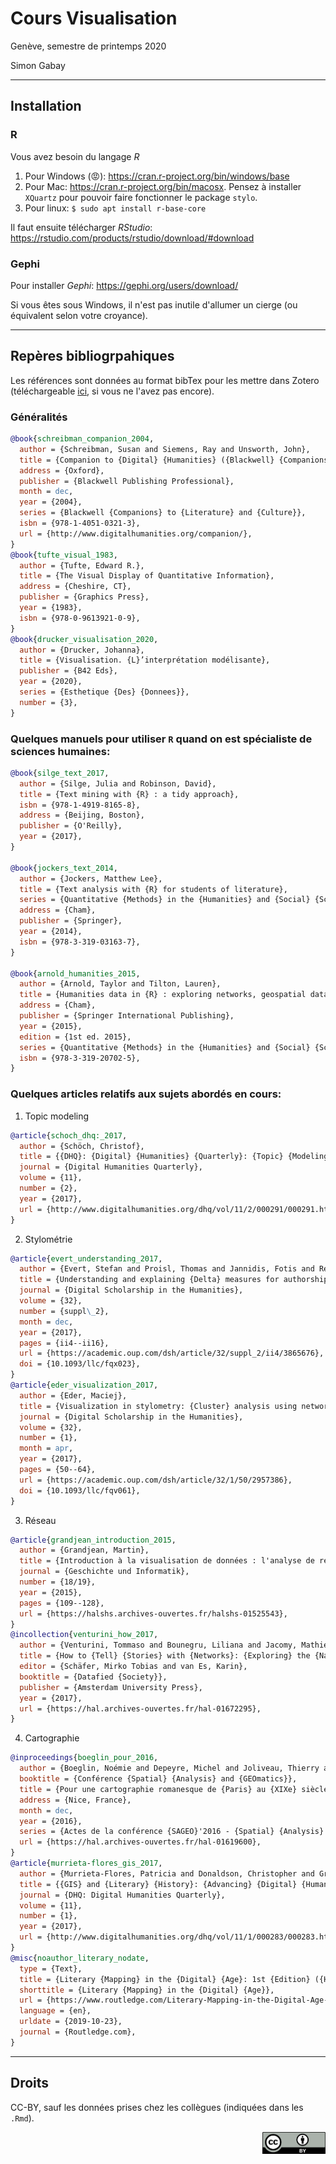 # Cours Visualisation

Genève, semestre de printemps  2020

Simon Gabay

---
## Installation

### R

Vous avez besoin du langage _R_
1. Pour Windows (😡): https://cran.r-project.org/bin/windows/base
2. Pour Mac: https://cran.r-project.org/bin/macosx. Pensez à installer `XQuartz` pour pouvoir faire fonctionner le package `stylo`.
3. Pour linux: `$ sudo apt install r-base-core`

Il faut ensuite télécharger _RStudio_: https://rstudio.com/products/rstudio/download/#download

### Gephi

Pour installer _Gephi_: https://gephi.org/users/download/

Si vous êtes sous Windows, il n'est pas inutile d'allumer un cierge (ou équivalent selon votre croyance).

---
## Repères bibliogrpahiques

Les références sont données au format bibTex pour les mettre dans Zotero (téléchargeable [ici](https://www.zotero.org), si vous ne l'avez pas encore).

### Généralités

```bibtex
@book{schreibman_companion_2004,
  author = {Schreibman, Susan and Siemens, Ray and Unsworth, John},
  title = {Companion to {Digital} {Humanities} ({Blackwell} {Companions} to {Literature} and {Culture})},
  address = {Oxford},
  publisher = {Blackwell Publishing Professional},
  month = dec,
  year = {2004},
  series = {Blackwell {Companions} to {Literature} and {Culture}},
  isbn = {978-1-4051-0321-3},
  url = {http://www.digitalhumanities.org/companion/},
}
@book{tufte_visual_1983,
  author = {Tufte, Edward R.},
  title = {The Visual Display of Quantitative Information},
  address = {Cheshire, CT},
  publisher = {Graphics Press},
  year = {1983},
  isbn = {978-0-9613921-0-9},
}
@book{drucker_visualisation_2020,
  author = {Drucker, Johanna},
  title = {Visualisation. {L}’interprétation modélisante},
  publisher = {B42 Eds},
  year = {2020},
  series = {Esthetique {Des} {Donnees}},
  number = {3},
}
```

### Quelques manuels pour utiliser `R` quand on est spécialiste de sciences humaines:

```bibtex
@book{silge_text_2017,
  author = {Silge, Julia and Robinson, David},
  title = {Text mining with {R} : a tidy approach},
  isbn = {978-1-4919-8165-8},
  address = {Beijing, Boston},
  publisher = {O'Reilly},
  year = {2017},
}

@book{jockers_text_2014,
  author = {Jockers, Matthew Lee},
  title = {Text analysis with {R} for students of literature},
  series = {Quantitative {Methods} in the {Humanities} and {Social} {Sciences}},
  address = {Cham},
  publisher = {Springer},
  year = {2014},
  isbn = {978-3-319-03163-7},
}

@book{arnold_humanities_2015,
  author = {Arnold, Taylor and Tilton, Lauren},
  title = {Humanities data in {R} : exploring networks, geospatial data, images, and text},
  address = {Cham},
  publisher = {Springer International Publishing},
  year = {2015},
  edition = {1st ed. 2015},
  series = {Quantitative {Methods} in the {Humanities} and {Social} {Sciences}},
  isbn = {978-3-319-20702-5},
}
```

### Quelques articles relatifs aux sujets abordés en cours:

1. Topic modeling

```bibtex
@article{schoch_dhq:_2017,
  author = {Schöch, Christof},
  title = {{DHQ}: {Digital} {Humanities} {Quarterly}: {Topic} {Modeling} {Genre}: {An} {Exploration} of {French} {Classical} and {Enlightenment} {Drama}},
  journal = {Digital Humanities Quarterly},
  volume = {11},
  number = {2},
  year = {2017},
  url = {http://www.digitalhumanities.org/dhq/vol/11/2/000291/000291.html},
}
```

2. Stylométrie

```bibtex
@article{evert_understanding_2017,
  author = {Evert, Stefan and Proisl, Thomas and Jannidis, Fotis and Reger, Isabella and Pielström, Steffen and Schöch, Christof and Vitt, Thorsten},
  title = {Understanding and explaining {Delta} measures for authorship attribution},
  journal = {Digital Scholarship in the Humanities},
  volume = {32},
  number = {suppl\_2},
  month = dec,
  year = {2017},
  pages = {ii4--ii16},
  url = {https://academic.oup.com/dsh/article/32/suppl_2/ii4/3865676},
  doi = {10.1093/llc/fqx023},
}
@article{eder_visualization_2017,
  author = {Eder, Maciej},
  title = {Visualization in stylometry: {Cluster} analysis using networks},
  journal = {Digital Scholarship in the Humanities},
  volume = {32},
  number = {1},
  month = apr,
  year = {2017},
  pages = {50--64},
  url = {https://academic.oup.com/dsh/article/32/1/50/2957386},
  doi = {10.1093/llc/fqv061},
}
```

3. Réseau

```bibtex
@article{grandjean_introduction_2015,
  author = {Grandjean, Martin},
  title = {Introduction à la visualisation de données : l'analyse de réseau en histoire},
  journal = {Geschichte und Informatik},
  number = {18/19},
  year = {2015},
  pages = {109--128},
  url = {https://halshs.archives-ouvertes.fr/halshs-01525543},
}
@incollection{venturini_how_2017,
  author = {Venturini, Tommaso and Bounegru, Liliana and Jacomy, Mathieu and Gray, Jonathan},
  title = {How to {Tell} {Stories} with {Networks}: {Exploring} the {Narrative} {Affordances} of {Graphs} with the {Iliad}},
  editor = {Schäfer, Mirko Tobias and van Es, Karin},
  booktitle = {Datafied {Society}},
  publisher = {Amsterdam University Press},
  year = {2017},
  url = {https://hal.archives-ouvertes.fr/hal-01672295},
}
```

4. Cartographie
```bibtex
@inproceedings{boeglin_pour_2016,
  author = {Boeglin, Noémie and Depeyre, Michel and Joliveau, Thierry and Le Lay, Yves-François},
  booktitle = {Conférence {Spatial} {Analysis} and {GEOmatics}},
  title = {Pour une cartographie romanesque de {Paris} au {XIXe} siècle. {Proposition} méthodologique},
  address = {Nice, France},
  month = dec,
  year = {2016},
  series = {Actes de la conférence {SAGEO}'2016 - {Spatial} {Analysis} and {GEOmatics}},
  url = {https://hal.archives-ouvertes.fr/hal-01619600},
}
@article{murrieta-flores_gis_2017,
  author = {Murrieta-Flores, Patricia and Donaldson, Christopher and Gregory, Ian},
  title = {{GIS} and {Literary} {History}: {Advancing} {Digital} {Humanities} research through the {Spatial} {Analysis} of historical travel writing and topographical literature},
  journal = {DHQ: Digital Humanities Quarterly},
  volume = {11},
  number = {1},
  year = {2017},
  url = {http://www.digitalhumanities.org/dhq/vol/11/1/000283/000283.html},
}
@misc{noauthor_literary_nodate,
  type = {Text},
  title = {Literary {Mapping} in the {Digital} {Age}: 1st {Edition} ({Hardback}) - {Routledge}},
  shorttitle = {Literary {Mapping} in the {Digital} {Age}},
  url = {https://www.routledge.com/Literary-Mapping-in-the-Digital-Age-1st-Edition/Cooper-Donaldson-Murrieta-Flores/p/book/9781472441300},
  language = {en},
  urldate = {2019-10-23},
  journal = {Routledge.com},
}
```

---
## Droits
CC-BY, sauf les données prises chez les collègues (indiquées dans les ```.Rmd```).

<img style="float: right; width: 20%;" src="images/cc-by.png">
